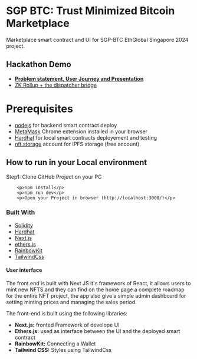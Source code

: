 # SGP BTC: Trust Minimized Bitcoin Marketplace

Marketplace smart contract and UI for SGP-BTC EthGlobal Singapore 2024 project.

## Hackathon Demo

* [**Problem statement, User Journey and Presentation**](https://hackmd.io/@robert-zaremba/SyAVLk6aC)
* [ZK Rollup + the dispatcher bridge](https://github.com/gonative-cc/sgp-btc-chain)


<div id="top"></div>

<!-- Run in Your local environment -->

# Prerequisites

* [nodejs](https://nodejs.org/en/download/) for backend smart contract deploy
* [MetaMask](https://chrome.google.com/webstore/detail/metamask/nkbihfbeogaeaoehlefnkodbefgpgknn) Chrome extension installed in your browser
* [Hardhat](https://hardhat.org/) for local smart contracts deployement and testing
* [nft.storage](https://nft.storage/) account for IPFS storage (free account).

## How to run in your Local environment

<dl>
    <dt>Step1: Clone GitHub Project on your PC</dt>

        <p>npm install</p>
        <p>npm run dev</p>
        <p>Open your Project in browser (http://localhost:3000/)</p>
   
</dl>

### Built With
* [Solidity](https://docs.soliditylang.org/)
* [Hardhat](https://hardhat.org/getting-started/)
* [Next.js](https://nextjs.org/)
* [ethers.js](https://docs.ethers.io/v5/)
* [RainbowKit](https://www.rainbowkit.com//)
* [TailwindCss](https://tailwindcss.com/)

#### User interface

The front end is built with Next JS it's framework of React, it allows users to mint new NFTS and they can find on the home page a complete roadmap for the entire NFT project, the app also give a simple admin dashboard for setting minting prices and managing the sales period.

The front-end is built using the following libraries:
<ul>
<li><b>Next.js:</b> fronted Framework of develope UI</li>
<li><b>Ethers.js:</b> used as interface between the UI and the deployed smart contract</li>
<li><b>RainbowKit:</b> Connecting a Wallet</li>
<li><b>Tailwind CSS:</b> Styles using TailwindCss</li>    
</ul>


